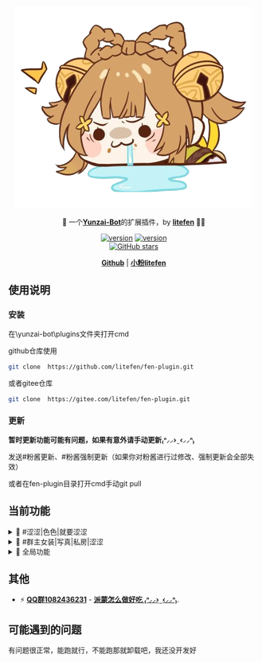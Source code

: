 <br>
<p align="center">
<a href="https://blog.litefen.com/all/fen-plugin.html" target="_blank">
<img src="data/readme/111.png" alt="litefen" height="405" width="477"/>
</a>
</p>

<p align="center">
🤹 一个<a href="https://github.com/Le-niao/Yunzai-Bot" target="__blank"><b>Yunzai-Bot</b></a>的扩展插件，by <a  href="https://github.com/litefen" target="__blank"><b>litefen</b></a> 🧑‍💻
</p>

<p align="center">
<a href="https://github.com/litefen/fen-plugin" target="__blank"><img src="https://img.shields.io/badge/v-0.0.4-red?color=ff6a91" alt="version"></a>
<a href="https://github.com/litefen/fen-plugin" target="__blank"><img src="https://img.shields.io/badge/v-0.0.4-red?color=ff6a91" alt="version"></a>
<br>
<a href="https://github.com/litefen/fen-plugin" target="__blank"><img alt="GitHub stars" src="https://img.shields.io/github/stars/litefen/fen-plugin?style=social"></a>
</p>

<p align="center">
  <a href="https://github.com/litefen/fen-plugin"><b>Github</b></a> | <a href="https://blog.litefen.com/"><b>小粉litefen</b></a>
</p>


## 使用说明

### 安装

在\yunzai-bot\plugins文件夹打开cmd

github仓库使用
```bash
git clone  https://github.com/litefen/fen-plugin.git
```
或者gitee仓库

```bash
git clone  https://gitee.com/litefen/fen-plugin.git
```
### 更新

 **暂时更新功能可能有问题，如果有意外请手动更新₍ᐢ⸝⸝› ̫ ‹⸝⸝ᐢ₎**

发送#粉酱更新、#粉酱强制更新（如果你对粉酱进行过修改、强制更新会全部失效）

或者在fen-plugin目录打开cmd手动git pull

## 当前功能
<details>
<summary>
📝 #涩涩|色色|就要涩涩
</br>
</summary>
不可以涩涩，涩涩就挨打
</br>
<img src="data/readme/涩涩.png" alt="#涩涩"></br></br>

🤹 #偏要|就要|偏要|给我涩涩</br>

都说了不可以，涩涩就禁言五分钟（需要bot是管理员）

<img src="data/readme/就要涩涩.png" alt="#涩涩">

</details>

<details>
<summary>
🌟 #群主女装|写真|私房|涩涩
</summary>
给发群主女装的通通禁言五分钟（需要是管理员）
</br>
（可以添加自己的名字，打开apps\群主写真.js修改正则为自己的名字即可）
<img src="data/readme/群主女装.png" alt="#群主女装"></br>
</details>

<details>
<summary>🎨 全局功能</summary>
代替yunzai的全局表情包、语音功能；增加视频功能；发送文件名触发
</br>

*音频、语音文件`/fen-plugin/resources/global/voice/`*
 
<img src="data/readme/哒哒哒.png" alt="全局">
</br>

*表情、图片目录`/fen-plugin/resources/global/img/`*
 
<img src="data/readme/吃啥呢.png" alt="全局">
</br>

*视频文件`/fen-plugin/resources/global/video/`*
 
<img src="data/readme/啊对对对.png" alt="全局">

</details>


<!-- - 🎨 [**Themable**](https://sli.dev/themes/gallery.html) - theme can be shared and used with npm packages.
- 🌈 [**Stylish**](https://sli.dev/guide/syntax.html#embedded-styles) - [Windi CSS](https://windicss.org/) on-demand utilities, easy-to-use embedded stylesheets.
- 🤹 [**Interactive**](https://sli.dev/custom/directory-structure.html#components) - embedding Vue components seamlessly.
- 🎙 [**Presenter Mode**](https://sli.dev/guide/presenter-mode.html) - use another window, or even your phone to control your slides.
- 🧮 [**LaTeX**](https://sli.dev/guide/syntax.html#latex) - built-in LaTeX math equations support.
- 📰 [**Diagrams**](https://sli.dev/guide/syntax.html#diagrams) - creates diagrams with textual descriptions
- 🌟 [**Icons**](https://sli.dev/guide/syntax.html#icons) - access to icons from any iconset directly.
- 💻 [**Editors**](https://sli.dev/guide/editors.html) - integrated editor, or [extension for VS Code](https://github.com/slidevjs/slidev-vscode)
- 🎥 [**Recording**](https://sli.dev/guide/recording.html) - built-in recording and camera view.
- 📤 [**Portable**](https://sli.dev/guide/exporting.html) - export into PDF, PNGs, or even a hostable SPA.
- ⚡️ [**Fast**](https://vitejs.dev) - instant reloading powered by [Vite](https://vitejs.dev).
- 🛠 [**Hackable**](https://sli.dev/custom/config-vite.html) - using Vite plugins, Vue components, or any npm packages. -->


## 其他

- ⚡️ [**QQ群1082436231**](https://jq.qq.com/?_wv=1027&k=VKPVXSfU) - [**派蒙怎么做好吃 ₍ᐢ⸝⸝› ̫ ‹⸝⸝ᐢ₎**](https://jq.qq.com/?_wv=1027&k=VKPVXSfU).

## 可能遇到的问题
有问题很正常，能跑就行，不能跑那就卸载吧，我还没开发好
